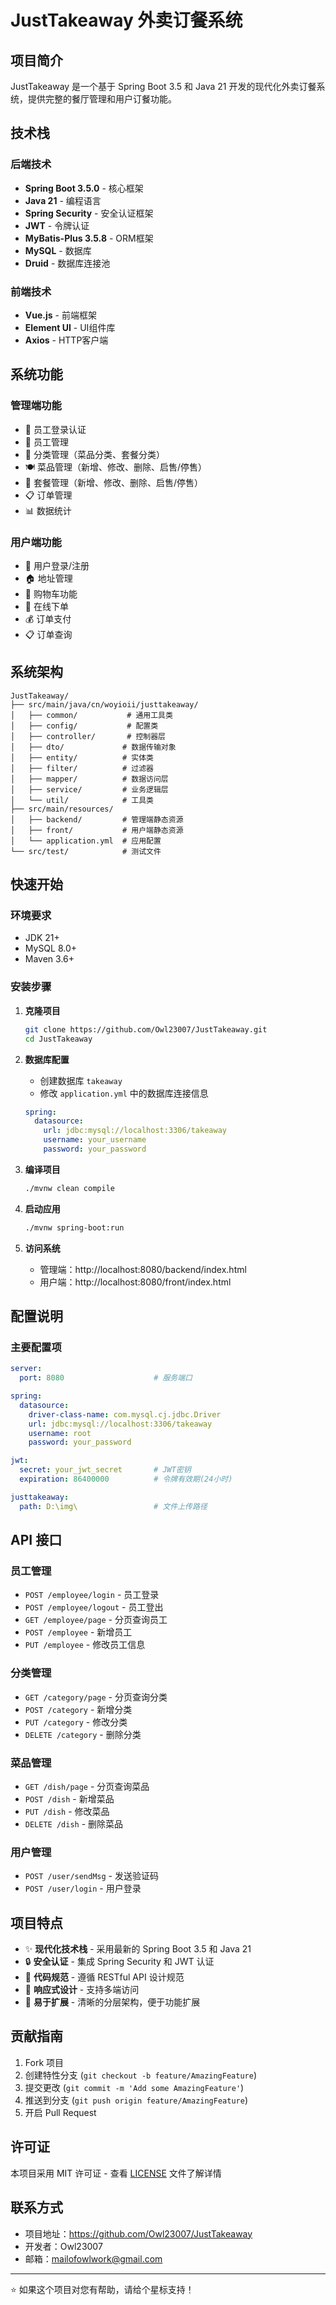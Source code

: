 # JustTakeaway 外卖订餐系统

## 项目简介

JustTakeaway 是一个基于 Spring Boot 3.5 和 Java 21 开发的现代化外卖订餐系统，提供完整的餐厅管理和用户订餐功能。

## 技术栈

### 后端技术
- **Spring Boot 3.5.0** - 核心框架
- **Java 21** - 编程语言
- **Spring Security** - 安全认证框架
- **JWT** - 令牌认证
- **MyBatis-Plus 3.5.8** - ORM框架
- **MySQL** - 数据库
- **Druid** - 数据库连接池

### 前端技术
- **Vue.js** - 前端框架
- **Element UI** - UI组件库
- **Axios** - HTTP客户端

## 系统功能

### 管理端功能
- 🔐 员工登录认证
- 👥 员工管理
- 📂 分类管理（菜品分类、套餐分类）
- 🍽️ 菜品管理（新增、修改、删除、启售/停售）
- 🍱 套餐管理（新增、修改、删除、启售/停售）
- 📋 订单管理
- 📊 数据统计

### 用户端功能
- 📱 用户登录/注册
- 🏠 地址管理
- 🛒 购物车功能
- 📝 在线下单
- 💰 订单支付
- 📋 订单查询

## 系统架构

```
JustTakeaway/
├── src/main/java/cn/woyioii/justtakeaway/
│   ├── common/           # 通用工具类
│   ├── config/           # 配置类
│   ├── controller/       # 控制器层
│   ├── dto/             # 数据传输对象
│   ├── entity/          # 实体类
│   ├── filter/          # 过滤器
│   ├── mapper/          # 数据访问层
│   ├── service/         # 业务逻辑层
│   └── util/            # 工具类
├── src/main/resources/
│   ├── backend/         # 管理端静态资源
│   ├── front/           # 用户端静态资源
│   └── application.yml  # 应用配置
└── src/test/            # 测试文件
```

## 快速开始

### 环境要求
- JDK 21+
- MySQL 8.0+
- Maven 3.6+

### 安装步骤

1. **克隆项目**
   ```bash
   git clone https://github.com/Owl23007/JustTakeaway.git
   cd JustTakeaway
   ```

2. **数据库配置**
   - 创建数据库 `takeaway`
   - 修改 `application.yml` 中的数据库连接信息
   ```yaml
   spring:
     datasource:
       url: jdbc:mysql://localhost:3306/takeaway
       username: your_username
       password: your_password
   ```

3. **编译项目**
   ```bash
   ./mvnw clean compile
   ```

4. **启动应用**
   ```bash
   ./mvnw spring-boot:run
   ```

5. **访问系统**
   - 管理端：http://localhost:8080/backend/index.html
   - 用户端：http://localhost:8080/front/index.html

## 配置说明

### 主要配置项

```yaml
server:
  port: 8080                    # 服务端口

spring:
  datasource:
    driver-class-name: com.mysql.cj.jdbc.Driver
    url: jdbc:mysql://localhost:3306/takeaway
    username: root
    password: your_password

jwt:
  secret: your_jwt_secret       # JWT密钥
  expiration: 86400000          # 令牌有效期(24小时)

justtakeaway:
  path: D:\img\                 # 文件上传路径
```

## API 接口

### 员工管理
- `POST /employee/login` - 员工登录
- `POST /employee/logout` - 员工登出
- `GET /employee/page` - 分页查询员工
- `POST /employee` - 新增员工
- `PUT /employee` - 修改员工信息

### 分类管理
- `GET /category/page` - 分页查询分类
- `POST /category` - 新增分类
- `PUT /category` - 修改分类
- `DELETE /category` - 删除分类

### 菜品管理
- `GET /dish/page` - 分页查询菜品
- `POST /dish` - 新增菜品
- `PUT /dish` - 修改菜品
- `DELETE /dish` - 删除菜品

### 用户管理
- `POST /user/sendMsg` - 发送验证码
- `POST /user/login` - 用户登录

## 项目特点

- ✨ **现代化技术栈** - 采用最新的 Spring Boot 3.5 和 Java 21
- 🔒 **安全认证** - 集成 Spring Security 和 JWT 认证
- 🎯 **代码规范** - 遵循 RESTful API 设计规范
- 📱 **响应式设计** - 支持多端访问
- 🔧 **易于扩展** - 清晰的分层架构，便于功能扩展

## 贡献指南

1. Fork 项目
2. 创建特性分支 (`git checkout -b feature/AmazingFeature`)
3. 提交更改 (`git commit -m 'Add some AmazingFeature'`)
4. 推送到分支 (`git push origin feature/AmazingFeature`)
5. 开启 Pull Request

## 许可证

本项目采用 MIT 许可证 - 查看 [LICENSE](LICENSE) 文件了解详情

## 联系方式

- 项目地址：https://github.com/Owl23007/JustTakeaway
- 开发者：Owl23007
- 邮箱：mailofowlwork@gmail.com

---

⭐ 如果这个项目对您有帮助，请给个星标支持！
